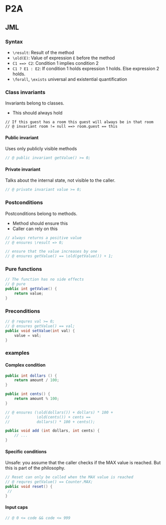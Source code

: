 # P2A

## JML

### Syntax

- `\result`: Result of the method
- `\old(E)`: Value of expression `E` before the method
- `C1 ==> C2`: Condition 1 implies condition 2
- `C1 ? E1 : E2`: If condition 1 holds expression 1 holds. Else expression 2 holds.
- `\forall`, `\exists` universal and existential quantification

### Class invariants
Invariants belong to classes.
- This should always hold
```
// If this guest has a room this guest will always be in that room
// @ invariant room != null ==> room.guest == this
```

#### Public invariant
Uses only publicly visible methods
```java
// @ public invariant getValue() >= 0;
```

#### Private invariant
Talks about the internal state, not visible to the caller.
```java
// @ private invariant value >= 0;
```

### Postconditions
Postconditions belong to methods.
- Method should ensure this
- Caller can rely on this
```java
// always returns a positive value
// @ ensures \result => 0;
```

```java
// ensure that the value increases by one
// @ ensures getValue() == \old(getValue()) + 1;
```


### Pure functions
```java
// The function has no side effects
// @ pure
public int getValue() {
    return value;
}
```

### Preconditions
```java
// @ requres val >= 0;
// @ ensures getValue() == val;
public void setValue(int val) {
    value = val;
}
```

### examples
#### Complex condition
```java
public int dollars () {
    return amount / 100;
}

public int cents() {
    return amount % 100;
}

// @ ensures (\old(dollars()) + dollars) * 100 +
//            \old(cents()) + cents ==
//            dollars() * 100 + cents();

public void add (int dollars, int cents) {
    // ...
}
```

#### Specific conditions
Unsafe: you assume that the caller checks if the MAX value is reached. But this is part of the philosophy.
```java
// Reset can only be called when the MAX value is reached
// @ requres getValue() == Counter.MAX;
public void reset() {
 //
}
```

#### Input caps
```java
// @ 0 <= code && code <= 999
```
